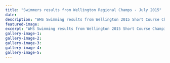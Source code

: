 ```yaml
---
title: "Swimmers results from Wellington Regional Champs - July 2015"
date: 
description: "WHS Swimming results from Wellington 2015 Short Course Championships held in Wellington on 18 and 19 July 2015."
featured-image: 
excerpt: "WHS Swimming results from Wellington 2015 Short Course Championships held in Wellington on 18 and 19 July 2015."
gallery-image-1: 
gallery-image-2: 
gallery-image-3: 
gallery-image-4: 
gallery-image-5: 
---
```


